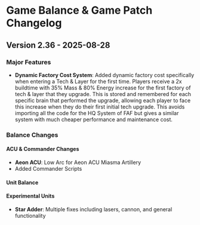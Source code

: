 # Game Balance & Game Patch Changelog

## Version 2.36 - 2025-08-28

### Major Features
- **Dynamic Factory Cost System**: Added dynamic factory cost specifically when entering a Tech & Layer for the first time. Players receive a 2x buildtime with 35% Mass & 80% Energy increase for the first factory of tech & layer that they upgrade. This is stored and remembered for each specific brain that performed the upgrade, allowing each player to face this increase when they do their first initial tech upgrade. This avoids importing all the code for the HQ System of FAF but gives a similar system with much cheaper performance and maintenance cost.

### Balance Changes

#### ACU & Commander Changes
- **Aeon ACU**: Low Arc for Aeon ACU Miasma Artillery
- Added Commander Scripts

#### Unit Balance

#### Experimental Units
- **Star Adder**: Multiple fixes including lasers, cannon, and general functionality